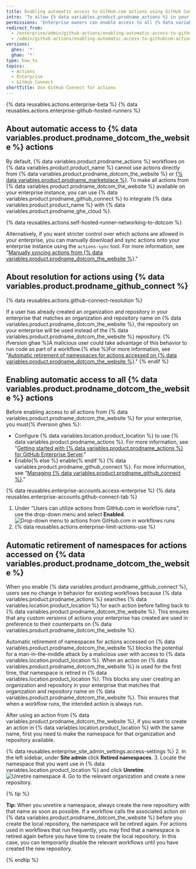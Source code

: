 ```yaml
---
title: Enabling automatic access to GitHub.com actions using GitHub Connect
intro: 'To allow {% data variables.product.prodname_actions %} in your enterprise to use actions from {% data variables.product.prodname_dotcom_the_website %}, you can connect your enterprise instance to {% data variables.product.prodname_ghe_cloud %}.'
permissions: 'Enterprise owners can enable access to all {% data variables.product.prodname_dotcom_the_website %} actions.'
redirect_from:
  - /enterprise/admin/github-actions/enabling-automatic-access-to-githubcom-actions-using-github-connect
  - /admin/github-actions/enabling-automatic-access-to-githubcom-actions-using-github-connect
versions:
  ghes: '*'
  ghae: '*'
type: how_to
topics:
  - Actions
  - Enterprise
  - GitHub Connect
shortTitle: Use GitHub Connect for actions
---
```


{% data reusables.actions.enterprise-beta %}
{% data reusables.actions.enterprise-github-hosted-runners %}

## About automatic access to {% data variables.product.prodname_dotcom_the_website %} actions

By default, {% data variables.product.prodname_actions %} workflows on {% data variables.product.product_name %} cannot use actions directly from {% data variables.product.prodname_dotcom_the_website %} or [{% data variables.product.prodname_marketplace %}](https://github.com/marketplace?type=actions). To make all actions from {% data variables.product.prodname_dotcom_the_website %} available on your enterprise instance, you can use {% data variables.product.prodname_github_connect %} to integrate {% data variables.product.product_name %} with {% data variables.product.prodname_ghe_cloud %}. 

{% data reusables.actions.self-hosted-runner-networking-to-dotcom %}

Alternatively, if you want stricter control over which actions are allowed in your enterprise, you can manually download and sync actions onto your enterprise instance using the `actions-sync` tool. For more information, see "[Manually syncing actions from {% data variables.product.prodname_dotcom_the_website %}](/enterprise/admin/github-actions/manually-syncing-actions-from-githubcom)."

## About resolution for actions using {% data variables.product.prodname_github_connect %}

{% data reusables.actions.github-connect-resolution %}

If a user has already created an organization and repository in your enterprise that matches an organization and repository name on {% data variables.product.prodname_dotcom_the_website %}, the repository on your enterprise will be used instead of the {% data variables.product.prodname_dotcom_the_website %} repository. {% ifversion ghae %}A malicious user could take advantage of this behavior to run code as part of a workflow.{% else %}For more information, see "[Automatic retirement of namespaces for actions accessed on {% data variables.product.prodname_dotcom_the_website %}](#automatic-retirement-of-namespaces-for-actions-accessed-on-githubcom)."
{% endif %}

## Enabling automatic access to all {% data variables.product.prodname_dotcom_the_website %} actions

Before enabling access to all actions from {% data variables.product.prodname_dotcom_the_website %} for your enterprise, you must{% ifversion ghes %}:
- Configure {% data variables.location.product_location %} to use {% data variables.product.prodname_actions %}. For more information, see "[Getting started with {% data variables.product.prodname_actions %} for GitHub Enterprise Server](/admin/github-actions/enabling-github-actions-for-github-enterprise-server/getting-started-with-github-actions-for-github-enterprise-server)."
- Enable{% else %} enable{% endif %} {% data variables.product.prodname_github_connect %}. For more information, see "[Managing {% data variables.product.prodname_github_connect %}](/admin/configuration/configuring-github-connect/managing-github-connect)."

{% data reusables.enterprise-accounts.access-enterprise %}
{% data reusables.enterprise-accounts.github-connect-tab %}
1. Under "Users can utilize actions from GitHub.com in workflow runs", use the drop-down menu and select **Enabled**.
  ![Drop-down menu to actions from GitHub.com in workflows runs](/assets/images/enterprise/site-admin-settings/enable-marketplace-actions-drop-down-ae.png)
1. {% data reusables.actions.enterprise-limit-actions-use %}

## Automatic retirement of namespaces for actions accessed on {% data variables.product.prodname_dotcom_the_website %}

When you enable {% data variables.product.prodname_github_connect %}, users see no change in behavior for existing workflows because {% data variables.product.prodname_actions %} searches {% data variables.location.product_location %} for each action before falling back to {% data variables.product.prodname_dotcom_the_website %}. This ensures that any custom versions of actions your enterprise has created are used in preference to their counterparts on {% data variables.product.prodname_dotcom_the_website %}.

Automatic retirement of namespaces for actions accessed on {% data variables.product.prodname_dotcom_the_website %} blocks the potential for a man-in-the-middle attack by a malicious user with access to {% data variables.location.product_location %}. When an action on {% data variables.product.prodname_dotcom_the_website %} is used for the first time, that namespace is retired in {% data variables.location.product_location %}. This blocks any user creating an organization and repository in your enterprise that matches that organization and repository name on {% data variables.product.prodname_dotcom_the_website %}. This ensures that when a workflow runs, the intended action is always run.

After using an action from {% data variables.product.prodname_dotcom_the_website %}, if you want to create an action in {% data variables.location.product_location %} with the same name, first you need to make the namespace for that organization and repository available.

{% data reusables.enterprise_site_admin_settings.access-settings %}
2. In the left sidebar, under **Site admin** click **Retired namespaces**.
3. Locate the namespace that you want use in {% data variables.location.product_location %} and click **Unretire**.
   ![Unretire namespace](/assets/images/enterprise/site-admin-settings/unretire-namespace.png)
4. Go to the relevant organization and create a new repository.

   {% tip %}

   **Tip:** When you unretire a namespace, always create the new repository with that name as soon as possible. If a workflow calls the associated action on {% data variables.product.prodname_dotcom_the_website %} before you create the local repository, the namespace will be retired again. For actions used in workflows that run frequently, you may find that a namespace is retired again before you have time to create the local repository. In this case, you can temporarily disable the relevant workflows until you have created the new repository.

   {% endtip %}
